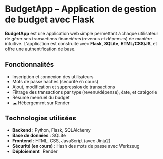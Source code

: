 #  BudgetApp – Application de gestion de budget avec Flask

**BudgetApp** est une application web simple permettant à chaque utilisateur de gérer ses transactions financières (revenus et dépenses) de manière intuitive. L'application est construite avec **Flask**, **SQLite**, **HTML/CSS/JS**, et offre une authentification de base.

##  Fonctionnalités

-  Inscription et connexion des utilisateurs
-  Mots de passe hachés (sécurité en cours)
-  Ajout, modification et suppression de transactions
-  Filtrage des transactions par type (revenu/dépense), date, et catégorie
-  Résumé mensuel du budget
- ☁ Hébergement sur Render

##  Technologies utilisées

- **Backend** : Python, Flask, SQLAlchemy
- **Base de données** : SQLite
- **Frontend** : HTML, CSS, JavaScript (avec Jinja2)
- **Sécurité (en cours)** : Hash des mots de passe avec Werkzeug
- **Déploiement** : Render



